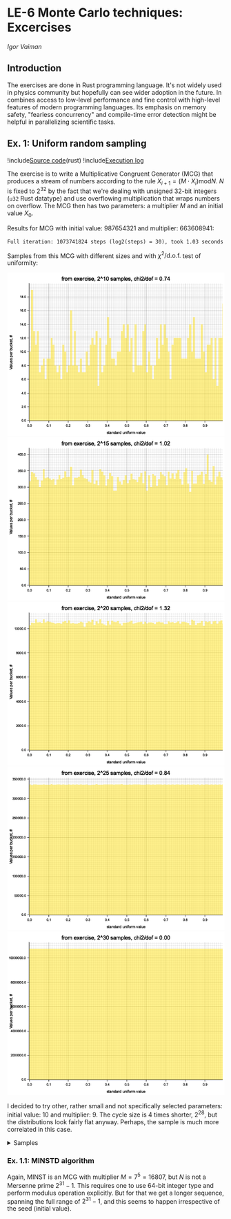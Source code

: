 # LE-6 Monte Carlo techniques: Excercises

*Igor Vaiman*

## Introduction

The exercises are done in Rust programming language. It's not widely used in physics
community but hopefully can see wider adoption in the future. In combines access to
low-level performance and fine control with high-level features of modern programming
languages. Its emphasis on memory safety, "fearless concurrency" and compile-time error
detection might be helpful in parallelizing scientific tasks.

## Ex. 1: Uniform random sampling

!include[Source code](src/ex1.rs)(rust)
!include[Execution log](out/ex1/ex1.log)

The exercise is to write a Multiplicative Congruent Generator (MCG) that produces
a stream of numbers according to the rule $X_{i+1} = (M \cdot X_{i}) \text{mod} N$.
$N$ is fixed to $2^{32}$ by the fact that we're dealing with unsigned 32-bit integers
(`u32` Rust datatype) and use overflowing multiplication that wraps numbers on overflow.
The MCG then has two parameters: a multiplier $M$ and an initial value $X_0$.

Results for MCG with initial value: 987654321 and multiplier: 663608941:
```
Full iteration: 1073741824 steps (log2(steps) = 30), took 1.03 seconds
```

Samples from this MCG with different sizes and with $\chi^2 / \text{d.o.f.}$ test
of uniformity:

![2-to-the-10th](out/ex1/from%20exercise-2^10.png)
![2-to-the-15th](out/ex1/from%20exercise-2^15.png)
![2-to-the-20th](out/ex1/from%20exercise-2^20.png)
![2-to-the-25th](out/ex1/from%20exercise-2^25.png)
![2-to-the-30th](out/ex1/from%20exercise-2^30.png)


I decided to try other, rather small and not specifically selected parameters: 
initial value: 10 and multiplier: 9. The cycle size is 4 times shorter, $2^{28}$, but the
distributions look fairly flat anyway. Perhaps, the sample is much more correlated
in this case.

<details>
<summary>Samples</summary>

![1](out/ex1/poorly%20selected%20params-2^10.png)
![2](out/ex1/poorly%20selected%20params-2^15.png)
![3](out/ex1/poorly%20selected%20params-2^20.png)
![4](out/ex1/poorly%20selected%20params-2^25.png)
![5](out/ex1/poorly%20selected%20params-2^28.png)

</details>

### Ex. 1.1: MINSTD algorithm

Again, MINST is an MCG with multiplier $M = 7^5 = 16807$, but $N$ is not a Mersenne prime $2^{31} - 1$.
This requires one to use 64-bit integer type and perform modulus operation explicitly. But for that we
get a longer sequence, spanning the full range of $2^{31} - 1$, and this seems to happen irrespective
of the seed (initial value).
